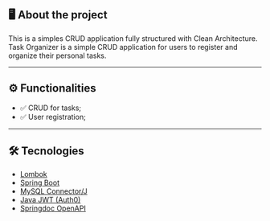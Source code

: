 ## 🖥️ About the project

This is a simples CRUD application fully structured with Clean Architecture. Task Organizer is a simple CRUD application for users to register and organize their personal tasks.

--- 

## ⚙️ Functionalities
- ✅ CRUD for tasks;
- ✅ User registration;

---

## 🛠️ Tecnologies 

- [Lombok](https://projectlombok.org/)
- [Spring Boot](https://spring.io/projects/spring-boot)
- [MySQL Connector/J](https://dev.mysql.com/downloads/connector/j/)
- [Java JWT (Auth0)](https://github.com/auth0/java-jwt)
- [Springdoc OpenAPI](https://springdoc.org/)
